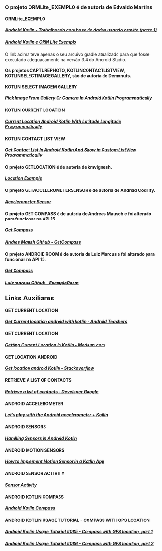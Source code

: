 ### O projeto ORMLite_EXEMPLO é de autoria de Edvaldo Martins

#### ORMLite_EXEMPLO

##### [Android Kotlin - Trabalhando com base de dados usando ormlite (parte 1)](https://medium.com/@edvaldonuniomartins/android-kotlin-trabalhando-com-base-de-dados-usando-o-ormlite-parte-1-3fb30c7ae670)<br/>

##### [Android Kotlin e ORM Lite Exemplo](https://github.com/EdvaldoMartins/AndroidORMLiteExemplo)<br/>

O link acima teve apenas o seu arquivo gradle atualizado para que fosse executado adequadamente na versão 3.4 do Android Studio.

#### Os projetos CAPTUREPHOTO, KOTLINCONTACTLISTVIEW, KOTLINSELECTIMAGEGALLERY, são de autoria de Demonuts.

#### KOTLIN SELECT IMAGEM GALLERY
##### [Pick Image From Gallery Or Camera In Android Kotlin Programmatically](https://demonuts.com/pick-image-gallery-camera-android-kotlin/)<br/>

#### KOTLIN  CURRENT LOCATION
##### [Current Location Android Kotlin With Latitude Longitude Programmatically](https://demonuts.com/current-location-kotlin/)<br/>

#### KOTLIN CONTACT LIST VIEW
##### [Get Contact List In Android Kotlin And Show in Custom ListView Programmatically](https://demonuts.com/contact-list-kotlin/)<br/>

#### O projeto GETLOCATION é de autoria de kmvignesh.
##### [Location Example](https://github.com/kmvignesh/LocationExample/)<br/>

#### O projeto GETACCELEROMETERSENSOR é de autoria de Android Codility.
##### [Accelerometer Sensor](https://github.com/AndroidCodility/AccelerometerSensor/)<br/>

#### O projeto GET COMPASS é de autoria de Andreas Mausch e foi alterado para funcionar na API 15.
##### [Get Compass](https://andreas-mausch.de/blog/2017/05/14/compass-app-in-kotlin/)<br/>
##### [Andres Maush Github - GetCompass](https://github.com/andreas-mausch/compass/blob/master/app/src/main/java/de/neonew/compass/MainActivity.kt/)<br/>

#### O projeto ANDROID ROOM é de autoria de Luiz Marcus e foi alterado para funcionar na API 15.
##### [Get Compass](https://luizmarcus.com/android/persistindo-dados-no-android-com-a-room/)<br/>
##### [Luiz marcus Github - ExemploRoom](https://github.com/luizmarcus/Android/tree/master/ExemploRoom)<br/>

## Links Auxiliares

#### GET CURRENT LOCATION
##### [Get Current location android with kotlin - Android Teachers](https://androidteachers.com/kotlin-for-android/get-location-in-android-with-kotlin/)<br/>

#### GET CURRENT LOCATION
##### [Getting Current Location in Kotlin - Medium.com](https://medium.com/@manuaravindpta/getting-current-location-in-kotlin-30b437891781)<br/>

#### GET LOCATION ANDROID
##### [Get location android Kotlin - Stackoverflow](https://stackoverflow.com/questions/45958226/get-location-android-kotlin)<br/>

#### RETRIEVE A LIST OF CONTACTS
##### [Retrieve a list of contacts - Developer Google](https://developer.android.com/training/contacts-provider/retrieve-names)<br/>

#### ANDROID ACCELEROMETER
##### [Let’s play with the Android accelerometer + Kotlin](https://medium.com/@enzoftware/lets-play-with-the-android-accelerometer-kotlin-%EF%B8%8F-ed92981b0a6c)<br/>

#### ANDROID SENSORS
##### [Handling Sensors in Android Kotlin](https://medium.com/@nhkarthick/handling-sensors-in-android-kotlin-d728ddc20394)<br/>

#### ANDROID MOTION SENSORS
##### [How to Implement Motion Sensor in a Kotlin App](https://expertise.jetruby.com/how-to-implement-motion-sensor-in-a-kotlin-app-b70db1b5b8e5)<br/>

#### ANDROID SENSOR ACTIVITY
##### [Sensor Activity](https://gist.github.com/andriyadi/3960718e411c4dab449d3cba27615cea)<br/>

#### ANDROID KOTLIN COMPASS
##### [Android Kotlin Compass](https://github.com/catalinghita8/android-kotlin-compass)<br/>

#### ANDROID KOTLIN USAGE TUTORIAL - COMPASS WITH GPS LOCATION
##### [Android Kotlin Usage Tutorial #085 - Compass with GPS location, part 1](https://www.youtube.com/watch?v=CXgELb2gWI0)<br/>
##### [Android Kotlin Usage Tutorial #086 - Compass with GPS location, part 2](https://www.youtube.com/watch?v=972tRIzQ5iI)<br/>

